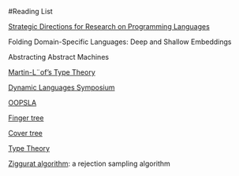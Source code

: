 #Reading List

[Strategic Directions for Research on Programming Languages](http://www.cs.ucla.edu/~palsberg/paper/surveys96-hnp.pdf)

Folding Domain-Specific Languages: Deep and Shallow Embeddings

Abstracting Abstract Machines

[Martin-L¨of’s Type Theory](http://www.cse.chalmers.se/~bengt/papers/hlcs.pdf)

[Dynamic Languages Symposium](http://www.dynamic-languages-symposium.org/)

[OOPSLA](http://en.wikipedia.org/wiki/OOPSLA)

[Finger tree](http://en.wikipedia.org/wiki/Finger_tree)

[Cover tree](http://videolectures.net/solomon_langford_fenna/)

[Type Theory](http://www.cse.chalmers.se/~coquand/type.html)

[Ziggurat algorithm](https://en.wikipedia.org/wiki/Ziggurat_algorithm): a rejection sampling algorithm